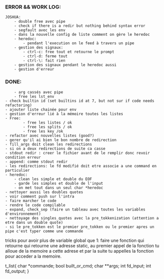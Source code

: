 ### ERROR && WORK LOG:
    JOSHUA:
        - double free avec pipe
        - check if there is a redir but nothing behind syntax error
        - segfault avec les env
        - dans la nouvelle config de liste comment on gère le heredoc    
        - heredoc:  
            - pendant l'execution on le feed à travers un pipe
        - gestion des signaux:
            - ctrl-c: free tout et retourne le prompt
            - ctrl-d: ferme tout
            - ctrl-\: fait rien
        - gestion des signaux pendant le heredoc aussi
        - gestion d'erreur
### DONE:
        - arg cassés avec pipe
        - free les lst_env
    - check builtin id (set builtins id at 7, but not sur if code needs refactoring)
    - ajouter liste chainée pour env
    - gestion d'erreur lié à la mémoire toutes les listes 
    - Free:
            - free les listes / ok
            - free les splits / ok
            - free les key /ok
    - refactor avec nouvelles listes (good?)
    - gerer qu'il ai bien le bon nombre de redirection
    - fill_args doit clean les redirections 
    - si on a deux redirections de suite ca casse
    - stdout redir : creer le fichier avant de le remplir donc revoir condition erreur 
    - append: comme stdout redir
    - les redirections: le fd modifié doit etre associe a une command en particulier
    - heredoc: 
        - clean les simple et double du EOF
        - garde les simples et double de l'input
        - on met tout dans un seul char *heredoc
    - nettoyer aussi les doubles quotes
    - voir comment push sur l'intra
    - faire marcher le code 
    - rendre le code compilable
    - expand, check_sep (faire un tableau avec toutes les variables d'environnement)
    - nettoyage des singles_quotes avec la pre_tokkenization (attention a etre dans un double quote)
    - si le pre_tokken est le premier pre_tokken ou le premier apres un pipe c'est typer comme une commande

tricks pour avoir plus de variable global que 1: faire une fonction qui retourne qui retourne une adresse static, au
premier appel de la fonction tu alloue de la memoire a cette adrese et par la suite tu appelles la fonction pour acceder a la memoire.

t_list{
    char *commande;
    bool built_or_cmd;
    char **args;
    int fd_input;
    int fd_output;
}